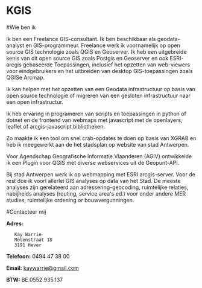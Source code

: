  
KGIS
=====


#Wie ben ik

Ik ben een Freelance GIS-consultant. Ik ben beschikbaar als geodata-analyst en GIS-programmeur. 
Freelance werk ik voornamelijk op open source GIS technologie zoals QGIS en Geoserver. 
Ik heb een uitgebreide kenis van dit open source GIS zoals Postgis en Geoserver en ook ESRI-arcgis gebaseerde Toepassingen, inclusief het opzetten van web-viewers voor eindgebruikers en het uitbreiden van desktop GIS-toepassingen zoals QGISe Arcmap.

Ik kan helpen met het opzetten van een Geodata infrastructuur op basis van open source technologie of migreren van een gesloten infrastructuur naar een open infrastructur.   

Ik heb ervaring in programeren van scripts en toepassingen in python of dotnet en de frontend van webmaps met javascript met de openlayers, leaflet of arcgis-javascript bibliotheken.

Zo maakte ik een tool om snel crab-opdates te doen op basis van XGRAB en heb ik meegewerkt aan de het stadsplan op website van stad Antwerpen. 

Voor Agendschap Geografische Informatie Vlaanderen (AGIV) ontwikkelde ik een Plugin voor QGIS met diverse webservices uit de Geopunt-API.  

Bij stad Antwerpen werk ik op webmapping met ESRI arcgis-server. Voor de rest doe ik voorl allerlei GIS analyses op data van het Stad. De meeste analyses zijn gerelateerd aan adressering-geocoding, ruimtelijke relaties,  nabijheids analyses (routing, service area's ed.) voor onder andere MER studies, ruimtelijke ordening or bouwvergunningen.


#Contacteer mij

**Adres:**

       Kay Warrie
       Molenstraat 18
       3191 Hever 
       
**Telefoon:** 0494 47 38 00

**Email:** [kaywarrie@gmail.com](mailto:kaywarrie@gmail.com)

**BTW:** BE.0552.935.137
